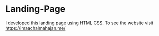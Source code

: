 # Landing-Page
I developed this landing page using HTML CSS. To see the website visit https://imaachalmahajan.me/
